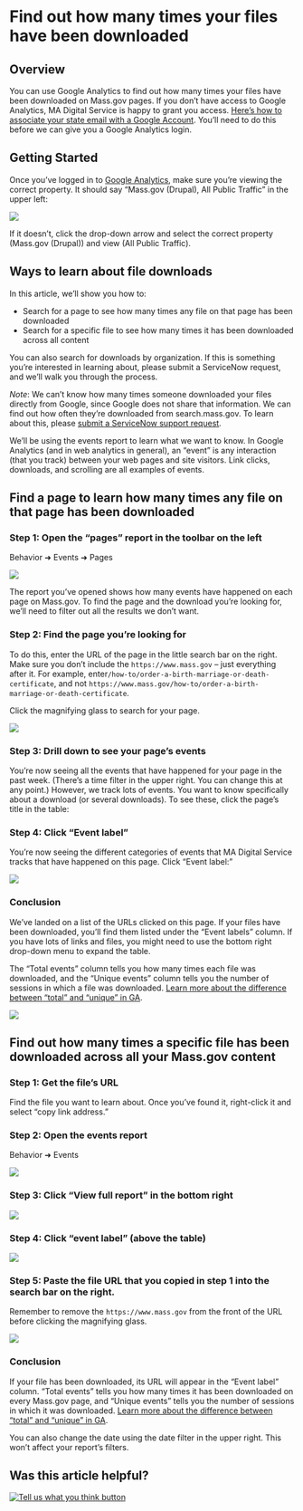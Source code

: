 # Find out how many times your files have been downloaded

## Overview

You can use Google Analytics to find out how many times your files have been downloaded on Mass.gov pages. If you don’t have access to Google Analytics, MA Digital Service is happy to grant you access. [Here’s how to associate your state email with a Google Account](). You’ll need to do this before we can give you a Google Analytics login.

## Getting Started

Once you’ve logged in to [Google Analytics](analytics.google.com), make sure you’re viewing the correct property. It should say “Mass.gov \(Drupal\), All Public Traffic” in the upper left:

![](https://lh5.googleusercontent.com/qtytfjNd-313JCqO7FNsfI_DKHbEOZHlyyOQ2Ekf4rgLEl_0iQ8XKtDS8QZ2Wt_-nGVT8pkgieuIl_dAobgXS9t3Wt73MVHM7SbUMsj6fQCQN0oezF_uM0gJYzipTmcSL7iR-3ZH)

If it doesn’t, click the drop-down arrow and select the correct property \(Mass.gov \(Drupal\)\) and view \(All Public Traffic\).

## Ways to learn about file downloads

In this article, we’ll show you how to:

* Search for a page to see how many times any file on that page has been downloaded
* Search for a specific file to see how many times it has been downloaded across all content

You can also search for downloads by organization. If this is something you’re interested in learning about, please submit a ServiceNow request, and we’ll walk you through the process.

_Note_: We can’t know how many times someone downloaded your files directly from Google, since Google does not share that information. We can find out how often they’re downloaded from search.mass.gov. To learn about this, please [submit a ServiceNow support request](https://massgov.service-now.com/sp?id=sc_cat_item&sys_id=0bb8e784dbec0700f132fb37bf9619fe).

We’ll be using the events report to learn what we want to know. In Google Analytics \(and in web analytics in general\), an “event” is any interaction \(that you track\) between your web pages and site visitors. Link clicks, downloads, and scrolling are all examples of events.

## Find a page to learn how many times any file on that page has been downloaded

### Step 1: Open the “pages” report in the toolbar on the left

Behavior ➜ Events ➜ Pages

![](https://lh3.googleusercontent.com/iB5fYohZqHhp_IgZ-rPg08tFObga6hsRGHmzRGFfW-wZha0d5kQvIV4pE3Ssric4eTByT6MZA1bYzBUyCaWNYkPiO9TAHeXqbwXdOAjpZWF6kd8JVvyuD3pfUSXzFLEkdpTczDsr)

The report you’ve opened shows how many events have happened on each page on Mass.gov. To find the page and the download you’re looking for, we’ll need to filter out all the results we don’t want.

### Step 2: Find the page you’re looking for

To do this, enter the URL of the page in the little search bar on the right. Make sure you don’t include the `https://www.mass.gov` – just everything after it. For example, enter`/how-to/order-a-birth-marriage-or-death-certificate`, and not `https://www.mass.gov/how-to/order-a-birth-marriage-or-death-certificate`.

Click the magnifying glass to search for your page.

![](https://lh3.googleusercontent.com/8KXDkx9MrB89IPftkHJCdUmMh4Sfxo1K91yzr6YgA5p70oD2SVuKilVwv2VZ9X7N42exGt36vDM0HfTVDROAaWAscX1jSCpY8aPx1urgl4tsF5ikxxdA_LTj6XgOdo3p9d6PPEow)

### Step 3: Drill down to see your page’s events

You’re now seeing all the events that have happened for your page in the past week. \(There’s a time filter in the upper right. You can change this at any point.\) However, we track lots of events. You want to know specifically about a download \(or several downloads\). To see these, click the page’s title in the table:

### Step 4: Click “Event label”

You’re now seeing the different categories of events that MA Digital Service tracks that have happened on this page. Click “Event label:”

![](https://lh5.googleusercontent.com/KAwsRcsmBlmUhCkLDtaX7QGEBPRCvb1kanNKSZLZQnYeggMqAduxxyoE1I4rl-uEol2qq370JqsmZjUfliBG2Zspke8mhFfFo652GwzgsZfqHX7jJCvcxJLWrdIlQ9YmhzvBtU-I)

### Conclusion

We’ve landed on a list of the URLs clicked on this page. If your files have been downloaded, you’ll find them listed under the “Event labels” column. If you have lots of links and files, you might need to use the bottom right drop-down menu to expand the table.

The “Total events” column tells you how many times each file was downloaded, and the “Unique events” column tells you the number of sessions in which a file was downloaded. [Learn more about the difference between “total” and “unique” in GA](https://support.google.com/analytics/answer/1257084?hl=en#pageviews_vs_unique_views).

![](https://lh4.googleusercontent.com/X4pS7BvXN2a2_cnuzAqaBBv-mNAd7M5WgBPi12reuVjVoPclUwgges9_wEKj_KpAvrHwrk5k_z8_uLwmyRJNQLPu07a8LqdCep_AX-dKJsRLU5i5DNdTnIguPTnM0ZkPIEzLBV4R)

## Find out how many times a specific file has been downloaded across all your Mass.gov content

### Step 1: Get the file’s URL

Find the file you want to learn about. Once you’ve found it, right-click it and select “copy link address.”

### Step 2: Open the events report

Behavior ➜ Events

![](https://lh6.googleusercontent.com/wvBQATvsh2N5NsaCn1Qgom1YsPFoNOz-tVFpoRlHGmFF_klLw4aW69T8nozGwR1UOqjyXWY1m3Z6-xrOqTG9K5bI2p2zPMfI8jJ2hD1dVGeyun0oIyTXPvgjOagAHvPpTSyLsIjR)

### Step 3: Click “View full report” in the bottom right

![](https://lh3.googleusercontent.com/ieggqsErp9IFbgsCqijjKRAv4zUjn976oPbgyMPIT7QGcUuc4BYfZiAFuFEGq6zFY-nU2inxWP8XtBNz1V2QYnENMeRiWQs-7sLn6QiBYnO8yWKyS7hKg12j2CuCmExMDQr-LSMS)

### Step 4: Click “event label” \(above the table\)

![](https://lh3.googleusercontent.com/DXYUvVQP4igacr6KzxPfG2S4xQcW5jT_iKXWD2hUsQet2GJqKqxdLKeitn11-FmX95lnvw-X0hmxwA4u4hRRVjVfsk-sgFwvQhoAXbrm_QWgScBfRoHcKaMzTC_4N5LSvMF0h4Ro)

### Step 5: Paste the file URL that you copied in step 1 into the search bar on the right.

Remember to remove the `https://www.mass.gov` from the front of the URL before clicking the magnifying glass.

![](https://lh5.googleusercontent.com/McUQ89Z1J6a9mi4qyjvmxoWmEg7fIe63Fj9xrh0Vjr29YQxci6fuPCIXQf9VTLpHx0snsr1veroJNUgwj4v0m4srs2Lqfx6z1J2Qaq_KYG8F3Ew8rKmjfRiv8ReICJQCkUQEAQuG)

### Conclusion

If your file has been downloaded, its URL will appear in the “Event label” column. “Total events” tells you how many times it has been downloaded on every Mass.gov page, and “Unique events” tells you the number of sessions in which it was downloaded. [Learn more about the difference between “total” and “unique” in GA](https://support.google.com/analytics/answer/1257084?hl=en#pageviews_vs_unique_views).

You can also change the date using the date filter in the upper right. This won’t affect your report’s filters.

## Was this article helpful?

[![Tell us what you think button](https://blobscdn.gitbook.com/v0/b/gitbook-28427.appspot.com/o/assets%2F-LJ04qJGAHkvdE13BfdG%2F-LSz77NBAwnSNpMPT3df%2F-LSz7xSmyKXltd4avaCt%2FKB%20survey%20button%20POC%202.png?alt=media&token=8d071cab-8b95-48a3-a332-13e3fc8d9f96)](https://massgov.formstack.com/forms/mass_gov_knowledge_base_feedback?article=find-out-how-many-times-your-files-have-been-downloaded)

